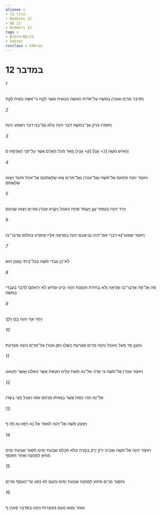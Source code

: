 ```yaml
---
aliases : 
- במדבר 12
- Nombres 12
- Nb 12
- Numbers 12
tags : 
- Bible/Nb/12
- hébreu
cssclass : hébreu
---
```


# במדבר 12

###### 1
וַתְּדַבֵּר מִרְיָם וְאַהֲרֹן בְּמֹשֶׁה עַל־אֹדֹות הָאִשָּׁה הַכֻּשִׁית אֲשֶׁר לָקָח כִּי־אִשָּׁה כֻשִׁית לָקָח׃
###### 2
וַיֹּאמְרוּ הֲרַק אַךְ־בְּמֹשֶׁה דִּבֶּר יְהוָה הֲלֹא גַּם־בָּנוּ דִבֵּר וַיִּשְׁמַע יְהוָה׃
###### 3
וְהָאִישׁ מֹשֶׁה [כ= עָנֹו] [ק= עָנָיו] מְאֹד מִכֹּל הָאָדָם אֲשֶׁר עַל־פְּנֵי הָאֲדָמָה׃ ס
###### 4
וַיֹּאמֶר יְהוָה פִּתְאֹם אֶל־מֹשֶׁה וְאֶל־אַהֲרֹן וְאֶל־מִרְיָם צְאוּ שְׁלָשְׁתְּכֶם אֶל־אֹהֶל מֹועֵד וַיֵּצְאוּ שְׁלָשְׁתָּם׃
###### 5
וַיֵּרֶד יְהוָה בְּעַמּוּד עָןָן וַיַּעֲמֹד פֶּתַח הָאֹהֶל וַיִּקְרָא אַהֲרֹן וּמִרְיָם וַיֵּצְאוּ שְׁנֵיהֶם׃
###### 6
וַיֹּאמֶר שִׁמְעוּ־נָא דְבָרָי אִם־יִהְיֶה נְבִיאֲכֶם יְהוָה בַּמַּרְאָה אֵלָיו אֶתְוַדָּע בַּחֲלֹום אֲדַבֶּר־בֹּו׃
###### 7
לֹא־כֵן עַבְדִּי מֹשֶׁה בְּכָל־בֵּיתִי נֶאֱמָן הוּא׃
###### 8
פֶּה אֶל־פֶּה אֲדַבֶּר־בֹּו וּמַרְאֶה וְלֹא בְחִידֹת וּתְמֻנַת יְהוָה יַבִּיט וּמַדּוּעַ לֹא יְרֵאתֶם לְדַבֵּר בְּעַבְדִּי בְמֹשֶׁה׃
###### 9
וַיִּחַר אַף יְהוָה בָּם וַיֵּלַךְ׃
###### 10
וְהֶעָןָן סָר מֵעַל הָאֹהֶל וְהִנֵּה מִרְיָם מְצֹרַעַת כַּשָּׁלֶג וַיִּפֶן אַהֲרֹן אֶל־מִרְיָם וְהִנֵּה מְצֹרָעַת׃
###### 11
וַיֹּאמֶר אַהֲרֹן אֶל־מֹשֶׁה בִּי אֲדֹנִי אַל־נָא תָשֵׁת עָלֵינוּ חַטָּאת אֲשֶׁר נֹואַלְנוּ וַאֲשֶׁר חָטָאנוּ׃
###### 12
אַל־נָא תְהִי כַּמֵּת אֲשֶׁר בְּצֵאתֹו מֵרֶחֶם אִמֹּו וַיֵּאָכֵל חֲצִי בְשָׂרֹו׃
###### 13
וַיִּצְעַק מֹשֶׁה אֶל־יְהוָה לֵאמֹר אֵל נָא רְפָא נָא לָהּ׃ ף
###### 14
וַיֹּאמֶר יְהוָה אֶל־מֹשֶׁה וְאָבִיהָ יָרֹק יָרַק בְּפָנֶיהָ הֲלֹא תִכָּלֵם שִׁבְעַת יָמִים תִּסָּגֵר שִׁבְעַת יָמִים מִחוּץ לַמַּחֲנֶה וְאַחַר תֵּאָסֵף׃
###### 15
וַתִּסָּגֵר מִרְיָם מִחוּץ לַמַּחֲנֶה שִׁבְעַת יָמִים וְהָעָם לֹא נָסַע עַד־הֵאָסֵף מִרְיָם׃
###### 16
וְאַחַר נָסְעוּ הָעָם מֵחֲצֵרֹות וַיַּחֲנוּ בְּמִדְבַּר פָּארָן׃ ף
